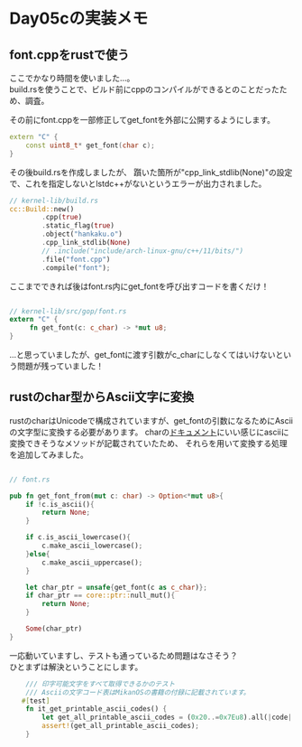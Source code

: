 # Day05cの実装メモ

## font.cppをrustで使う

ここでかなり時間を使いました...。  
build.rsを使うことで、ビルド前にcppのコンパイルができるとのことだったため、調査。  

その前にfont.cppを一部修正してget_fontを外部に公開するようにします。
```cpp
extern "C" {
    const uint8_t* get_font(char c);
}
```

その後build.rsを作成しましたが、 躓いた箇所が"cpp_link_stdlib(None)"の設定で、これを指定しないとlstdc++がないというエラーが出力されました。
```rust 
// kernel-lib/build.rs
cc::Build::new()
        .cpp(true)
        .static_flag(true)
        .object("hankaku.o")
        .cpp_link_stdlib(None)
        // .include("include/arch-linux-gnu/c++/11/bits/")
        .file("font.cpp")
        .compile("font");
```

ここまでできれば後はfont.rs内にget_fontを呼び出すコードを書くだけ！
```rust 

// kernel-lib/src/gop/font.rs
extern "C" {
     fn get_font(c: c_char) -> *mut u8;
}
```

...と思っていましたが、get_fontに渡す引数がc_charにしなくてはいけないという問題が残っていました！　　  

## rustのchar型からAscii文字に変換

rustのcharはUnicodeで構成されていますが、get_fontの引数になるためにAsciiの文字型に変換する必要があります。
charの[ドキュメント](https://doc.rust-lang.org/std/primitive.char.html)にいい感じにasciiに変換できそうなメソッドが記載されていたため、
それらを用いて変換する処理を追加してみました。

```rust

// font.rs

pub fn get_font_from(mut c: char) -> Option<*mut u8>{
    if !c.is_ascii(){
        return None;
    }

    if c.is_ascii_lowercase(){
        c.make_ascii_lowercase();
    }else{
        c.make_ascii_uppercase();
    }

    let char_ptr = unsafe{get_font(c as c_char)};
    if char_ptr == core::ptr::null_mut(){
        return None;
    }

    Some(char_ptr)
}
```

一応動いていますし、テストも通っているため問題はなさそう？  
ひとまずは解決ということにします。
```rust 
    /// 印字可能文字をすべて取得できるかのテスト
    /// Asciiの文字コード表はMikanOSの書籍の付録に記載されています。
   #[test]
    fn it_get_printable_ascii_codes() {
        let get_all_printable_ascii_codes = (0x20..=0x7Eu8).all(|code| get_font_from(char::from(code)).is_some());
        assert!(get_all_printable_ascii_codes);
    }

```